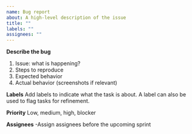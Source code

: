 ```yaml
---
name: Bug report
about: A high-level description of the issue
title: ""
labels: ""
assignees: ""
---
```


**Describe the bug**

1. Issue: what is happening?
2. Steps to reproduce
3. Expected behavior
4. Actual behavior (screenshots if relevant)

**Labels**
Add labels to indicate what the task is about. A label can also be used to flag tasks for refinement.

**Priority**
Low, medium, high, blocker

**Assignees**
-Assign assignees before the upcoming sprint
